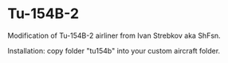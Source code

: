# Tu-154B-2
Modification of Tu-154B-2 airliner from Ivan Strebkov aka ShFsn.

Installation: copy folder "tu154b" into your custom aircraft folder.
